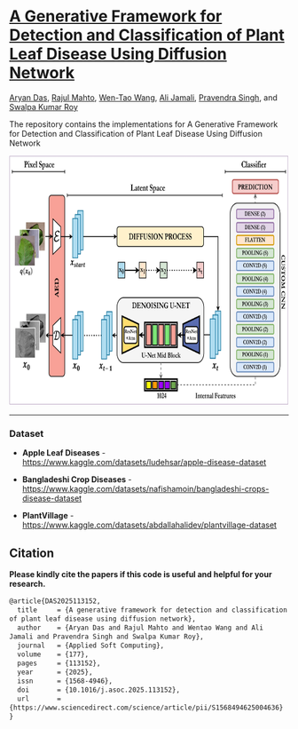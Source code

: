 # [A Generative Framework for Detection and Classification of Plant Leaf Disease Using Diffusion Network]()

[Aryan Das](https://tinyurl.com/aryandas), [Rajul Mahto](), [Wen-Tao Wang](anywherehope.com), [Ali Jamali](http://www.sfu.ca/geography/about/our-people/profiles/ali-jamali.html), [Pravendra Singh](https://www.iitr.ac.in/~CSE/Pravendra_Singh), and [Swalpa Kumar Roy](https://swalpa.github.io)


The repository contains the implementations for A Generative Framework for Detection and Classification of Plant Leaf Disease Using Diffusion Network


<img src="./model.jpg" width="700" height="450"/>

---------------------
### Dataset

* **Apple Leaf Diseases** - https://www.kaggle.com/datasets/ludehsar/apple-disease-dataset



* **Bangladeshi Crop Diseases** - https://www.kaggle.com/datasets/nafishamoin/bangladeshi-crops-disease-dataset



* **PlantVillage** - https://www.kaggle.com/datasets/abdallahalidev/plantvillage-dataset


Citation
---------------------

**Please kindly cite the papers if this code is useful and helpful for your research.**
  
  ```
  @article{DAS2025113152,
    title     = {A generative framework for detection and classification of plant leaf disease using diffusion network},
    author    = {Aryan Das and Rajul Mahto and Wentao Wang and Ali Jamali and Pravendra Singh and Swalpa Kumar Roy},
    journal   = {Applied Soft Computing},
    volume    = {177},
    pages     = {113152},
    year      = {2025},
    issn      = {1568-4946},
    doi       = {10.1016/j.asoc.2025.113152},
    url       = {https://www.sciencedirect.com/science/article/pii/S1568494625004636}
  }
  ```
